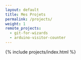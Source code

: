 ```yaml
---
layout: default
title: Mes Projets
permalink: /projects/
weight: 1
remote_projects: 
  - git-for-wizards
  - arduino-visitor-counter
---
```


{% include projects/index.html %}